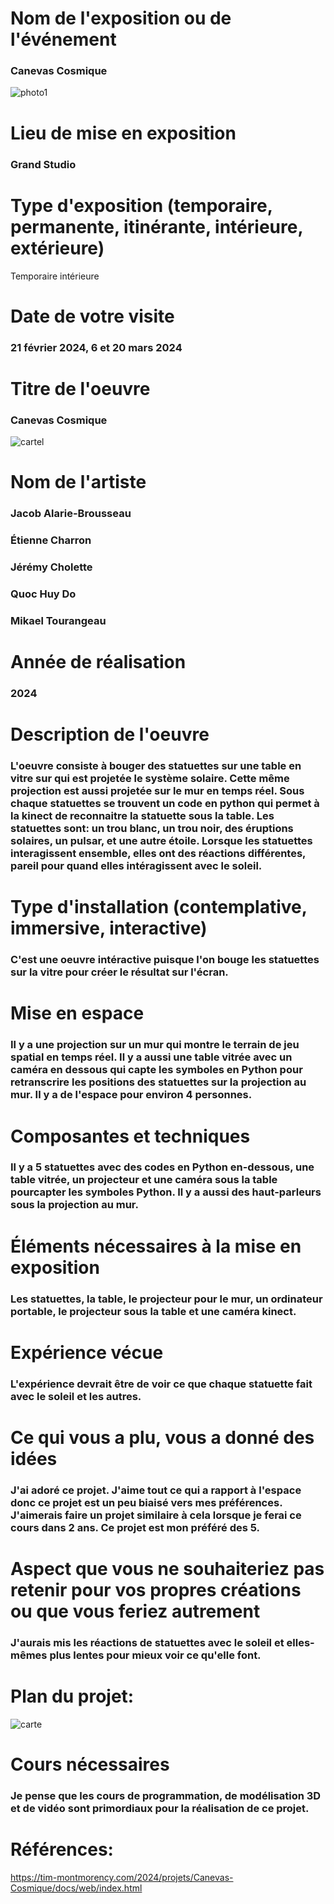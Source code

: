 # Nom de l'exposition ou de l'événement

### Canevas Cosmique

![photo1](https://github.com/mathieuwillett/h24-v11_inspirations_willett/assets/143769896/7a102a09-2084-444c-9abc-269222ca2577)

# Lieu de mise en exposition

### Grand Studio

# Type d'exposition (temporaire, permanente, itinérante, intérieure, extérieure)

Temporaire intérieure

# Date de votre visite

### 21 février 2024, 6 et 20 mars 2024

# Titre de l'oeuvre

### Canevas Cosmique

![cartel](https://github.com/mathieuwillett/h24-v11_inspirations_willett/assets/143769896/93089ace-b969-446f-9417-e5a3a632469c)

# Nom de l'artiste

### Jacob Alarie-Brousseau
### Étienne Charron
### Jérémy Cholette
### Quoc Huy Do
### Mikael Tourangeau

# Année de réalisation

### 2024

# Description de l'oeuvre

### L'oeuvre consiste à bouger des statuettes sur une table en vitre sur qui est projetée le système solaire. Cette même projection est aussi projetée sur le mur en temps réel. Sous chaque statuettes se trouvent un code en python qui permet à la kinect de reconnaitre la statuette sous la table. Les statuettes sont: un trou blanc, un trou noir, des éruptions solaires, un pulsar, et une autre étoile. Lorsque les statuettes interagissent ensemble, elles ont des réactions différentes, pareil pour quand elles intéragissent avec le soleil.

# Type d'installation (contemplative, immersive, interactive)

### C'est une oeuvre intéractive puisque l'on bouge les statuettes sur la vitre pour créer le résultat sur l'écran.

# Mise en espace

### Il y a une projection sur un mur qui montre le terrain de jeu spatial en temps réel. Il y a aussi une table vitrée avec un caméra en dessous qui capte les symboles en Python pour retranscrire les positions des statuettes sur la projection au mur. Il y a de l'espace pour environ 4 personnes.

# Composantes et techniques

### Il y a 5 statuettes avec des codes en Python en-dessous, une table vitrée, un projecteur et une caméra sous la table pourcapter les symboles Python. Il y a aussi des haut-parleurs sous la projection au mur.

# Éléments nécessaires à la mise en exposition

### Les statuettes, la table, le projecteur pour le mur, un ordinateur portable, le projecteur sous la table et une caméra kinect.

# Expérience vécue

### L'expérience devrait être de voir ce que chaque statuette fait avec le soleil et les autres.

# Ce qui vous a plu, vous a donné des idées

### J'ai adoré ce projet. J'aime tout ce qui a rapport à l'espace donc ce projet est un peu biaisé vers mes préférences. J'aimerais faire un projet similaire à cela lorsque je ferai ce cours dans 2 ans. Ce projet est mon préféré des 5.

# Aspect que vous ne souhaiteriez pas retenir pour vos propres créations ou que vous feriez autrement

### J'aurais mis les réactions de statuettes avec le soleil et elles-mêmes plus lentes pour mieux voir ce qu'elle font.

# Plan du projet: 

![carte](https://github.com/mathieuwillett/h24-v11_inspirations_willett/assets/143769896/ffe01a72-5159-4a31-98fe-68b92a804166)

# Cours nécessaires

### Je pense que les cours de programmation, de modélisation 3D et de vidéo sont primordiaux pour la réalisation de ce projet.

# Références:

https://tim-montmorency.com/2024/projets/Canevas-Cosmique/docs/web/index.html
